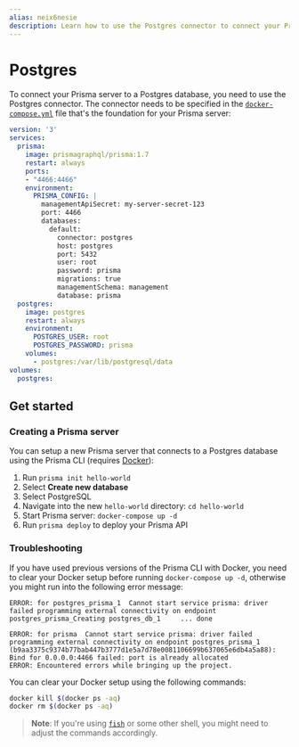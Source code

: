 ```yaml
---
alias: neix6nesie
description: Learn how to use the Postgres connector to connect your Prisma server to a Postgres database.
---
```


# Postgres

To connect your Prisma server to a Postgres database, you need to use the Postgres connector. The connector needs to be specified in the [`docker-compose.yml`](!alias-aira9zama5#docker-compo) file that's the foundation for your Prisma server:

```yml
version: '3'
services:
  prisma:
    image: prismagraphql/prisma:1.7
    restart: always
    ports:
    - "4466:4466"
    environment:
      PRISMA_CONFIG: |
        managementApiSecret: my-server-secret-123
        port: 4466
        databases:
          default:
            connector: postgres
            host: postgres
            port: 5432
            user: root
            password: prisma
            migrations: true
            managementSchema: management
            database: prisma
  postgres:
    image: postgres
    restart: always
    environment:
      POSTGRES_USER: root
      POSTGRES_PASSWORD: prisma
    volumes:
      - postgres:/var/lib/postgresql/data
volumes:
  postgres:
```

## Get started

### Creating a Prisma server

You can setup a new Prisma server that connects to a Postgres database using the Prisma CLI (requires [Docker](https://www.docker.com)):

1. Run `prisma init hello-world`
1. Select **Create new database**
1. Select PostgreSQL
1. Navigate into the new `hello-world` directory: `cd hello-world`
1. Start Prisma server: `docker-compose up -d`
1. Run `prisma deploy` to deploy your Prisma API

### Troubleshooting

If you have used previous versions of the Prisma CLI with Docker, you need to clear your Docker setup before running `docker-compose up -d`, otherwise you might run into the following error message:

```
ERROR: for postgres_prisma_1  Cannot start service prisma: driver failed programming external connectivity on endpoint postgres_prisma_Creating postgres_db_1     ... done

ERROR: for prisma  Cannot start service prisma: driver failed programming external connectivity on endpoint postgres_prisma_1 (b9aa3375c9374b77bab447b3777d1e5a7d78e0081106699b637065e6db4a5a88): Bind for 0.0.0.0:4466 failed: port is already allocated
ERROR: Encountered errors while bringing up the project.
```

You can clear your Docker setup using the following commands:

```sh
docker kill $(docker ps -aq)
docker rm $(docker ps -aq)
```

> **Note**: If you're using [`fish`](https://fishshell.com/) or some other shell, you might need to adjust the commands accordingly.
